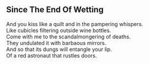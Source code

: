 Since The End Of Wetting
------------------------
And you kiss like a quilt and in the pampering whispers.  
Like cubicles filtering outside wine bottles.  
Come with me to the scandalmongering of deaths.  
They undulated it with barbaous mirrors.  
And so that its dungs will entangle your lip.  
Of a red astronaut that rustles doors.  
